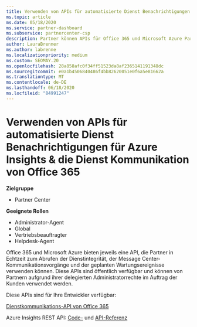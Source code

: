 ```yaml
---
title: Verwenden von APIs für automatisierte Dienst Benachrichtigungen
ms.topic: article
ms.date: 05/18/2020
ms.service: partner-dashboard
ms.subservice: partnercenter-csp
description: Partner können APIs für Office 365 und Microsoft Azure Partner für Echtzeitdienst Integrität, Nachrichten Center Kommunikation und geplante Wartungs Ereignisse verwenden.
author: LauraBrenner
ms.author: labrenne
ms.localizationpriority: medium
ms.custom: SEOMAY.20
ms.openlocfilehash: 28a858afc0f34ff51523da8af2365141191348dc
ms.sourcegitcommit: e0a1b4506840486f4bb82620051e0f6a5e81662a
ms.translationtype: MT
ms.contentlocale: de-DE
ms.lasthandoff: 06/18/2020
ms.locfileid: "84991247"
---
```

# <a name="use-apis-for-automated-service-notifications-for-azure-insights--office-365-service-communications"></a>Verwenden von APIs für automatisierte Dienst Benachrichtigungen für Azure Insights & die Dienst Kommunikation von Office 365

**Zielgruppe**

-  Partner Center

**Geeignete Rollen**

- Administrator-Agent
- Global 
- Vertriebsbeauftragter
- Helpdesk-Agent

Office 365 und Microsoft Azure bieten jeweils eine API, die Partner in Echtzeit zum Abrufen der Dienstintegrität, der Message Center-Kommunikationsvorgänge und der geplanten Wartungsereignisse verwenden können. Diese APIs sind öffentlich verfügbar und können von Partnern aufgrund ihrer delegierten Administratorrechte im Auftrag der Kunden verwendet werden.

Diese APIs sind für Ihre Entwickler verfügbar:

[Dienstkommunikations-API von Office 365](https://go.microsoft.com/fwlink/p/?LinkId=616899)

Azure Insights REST API: [Code-](https://go.microsoft.com/fwlink/p/?LinkId=617299) und [API-Referenz](https://go.microsoft.com/fwlink/p/?LinkId=617300)

 

 



